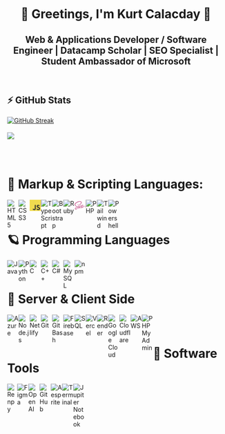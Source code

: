 <h1 align="center">👋 Greetings, I'm Kurt Calacday 🚀️ </h1>
<h2 align="center">  Web & Applications Developer / Software Engineer | Datacamp Scholar | SEO Specialist | Student Ambassador of Microsoft </h2>


<br />

## ⚡ GitHub Stats
[![GitHub Streak](https://streak-stats.demolab.com?user=KurutoDenzeru&theme=radical&date_format=M%20j%5B%2C%20Y%5D)](https://git.io/streak-stats)
<br /> <br />
<img align="center" src="https://github-readme-stats.vercel.app/api/top-langs?username=KurutoDenzeru&show_icons=true&theme=radical&locale=en&layout=compact"/>

<!--Line Break-->
<br />
<!--Line Break-->

<br />

<!--Markup & Scripting Languages:-->
<h1 align="left">🧭 Markup & Scripting Languages:</h1>
<img align="left" alt="HTML5" width="26px" src="https://cdn-icons-png.flaticon.com/512/732/732212.png" />
<img align="left" alt="CSS3" width="26px" src="https://cdn-icons-png.flaticon.com/512/732/732190.png" />
<img align="left" alt="JavaScript" width="26px" 
src="https://raw.githubusercontent.com/github/explore/80688e429a7d4ef2fca1e82350fe8e3517d3494d/topics/javascript/javascript.png" />
<img align="left" alt="TypeScript" width="26px" 
src="https://cdn-icons-png.flaticon.com/512/5968/5968381.png" />
<img align="left" alt="Bootstrap" width="26px" src="https://cdn-icons-png.flaticon.com/512/5968/5968672.png"/>
<img align="left" alt="Ruby" width="26px" src="https://cdn.iconscout.com/icon/free/png-256/free-ruby-3629029-3030386.png"/>

<img align="left" alt="Sass" width="26px" src="https://raw.githubusercontent.com/github/explore/80688e429a7d4ef2fca1e82350fe8e3517d3494d/topics/sass/sass.png" />
<img align="left" alt="PHP" width="26px" src="https://cdn.iconscout.com/icon/free/png-256/php-3521631-2945075.png"/>
<img align="left" alt="Tailwind" width="26px" src="https://upload.wikimedia.org/wikipedia/commons/thumb/d/d5/Tailwind_CSS_Logo.svg/1200px-Tailwind_CSS_Logo.svg.png"/>
<img align="left" alt="Powershell" width="26px" src="https://upload.wikimedia.org/wikipedia/commons/2/2f/PowerShell_5.0_icon.png"/>

<br />
<br />

<!--Programming Languages-->
<h1 align="left">🪐 Programming Languages</h1> 
<img align="left" alt="Java" width="26px" src="https://cdn-icons-png.flaticon.com/512/226/226777.png"/>
<img align="left" alt="Python" width="26px" src="https://cdn-icons-png.flaticon.com/512/5968/5968350.png"/>
<img align="left" alt="C" width="26px" src="https://upload.wikimedia.org/wikipedia/commons/thumb/1/18/C_Programming_Language.svg/926px-C_Programming_Language.svg.png"/>
<img align="left" alt="C++" width="26px" src="https://upload.wikimedia.org/wikipedia/commons/thumb/1/18/ISO_C%2B%2B_Logo.svg/1822px-ISO_C%2B%2B_Logo.svg.png"/>
<img align="left" alt="C#" width="26px" src="https://static-00.iconduck.com/assets.00/c-sharp-c-icon-456x512-9sej0lrz.png"/>  
<img align="left" alt="MySQL" width="26px" src="https://cdn-icons-png.flaticon.com/512/5968/5968313.png" />
<img align="left" alt="npm" width="26px" src="https://img.icons8.com/color/480/npm.png"/>

<br /> <br />

<!-- Server Side -->
<h1 align="left">🌌 Server & Client Side</h1>
<img align="left" alt="Azure" width="26px" src="https://upload.wikimedia.org/wikipedia/commons/thumb/f/fa/Microsoft_Azure.svg/1200px-Microsoft_Azure.svg.png" />
<img align="left" alt="Node.js" width="26px" src="https://cdn-icons-png.flaticon.com/512/5968/5968322.png" />
<img align="left" alt="Netlify" width="26px" src="https://static-00.iconduck.com/assets.00/netlify-icon-511x512-idkvcd89.png" />
<img align="left" alt="Git" width="26px" src="https://www.vectorlogo.zone/logos/git-scm/git-scm-icon.svg"/>
<img align="left" alt="Git Bash" width="26px" src="https://gitforwindows.org/img/gwindows_logo.png" />
<img align="left" alt="Firebase" width="26px" src="https://cdn.iconscout.com/icon/free/png-256/free-firebase-3628772-3030134.png" />
<img align="left" alt="SQL" width="26px" src="https://symbols.getvecta.com/stencil_28/61_sql-database-generic.90b41636a8.png"/>
<img align="left" alt="Vercel" width="26px" src="https://pipedream.com/s.v0/app_XaLh2x/logo/orig" />
<img align="left" alt="Render" width="26px" src="https://images.g2crowd.com/uploads/product/image/large_detail/large_detail_477db83f729d63210139ec7cd29c1351/render-render.png" />
<img align="left" alt="Google Cloud" width="26px" src="https://www.gend.co/hs-fs/hubfs/gcp-logo-cloud.png?width=730&name=gcp-logo-cloud.png" />
<img align="left" alt="Cloudflare" width="26px" src="https://upload.wikimedia.org/wikipedia/commons/thumb/9/94/Cloudflare_Logo.png/480px-Cloudflare_Logo.png" />
<img align="left" alt="AWS" width="26px" src="https://upload.wikimedia.org/wikipedia/commons/thumb/9/93/Amazon_Web_Services_Logo.svg/1280px-Amazon_Web_Services_Logo.svg.png" />
<img align="left" alt="PHPMyAdmin" width="26px" src="https://miro.medium.com/v2/resize:fit:1400/1*5Hnnv0awfSv0BGcq1C522w.png"/>

<br /> <br />

<!--Software Tools-->
<h1 align="left">🧰 Software Tools</h1>
<img align="left" alt="Renpy" width="23px" src="https://upload.wikimedia.org/wikipedia/commons/7/7e/Ren%E2%80%99Py_Logo_6-13-6_200x307px.png"/>
<img align="left" alt="Figma" width="26px" src="https://www.vectorlogo.zone/logos/figma/figma-icon.svg"/>
<img align="left" alt="OpenAI" width="26px" src="https://diviengine.com/wp-content/uploads/2023/01/ChatGPT-Logooptimized-610x610.png" />
<img align="left" alt="GitHub" width="26px" src="https://upload.wikimedia.org/wikipedia/commons/thumb/a/ae/Github-desktop-logo-symbol.svg/2048px-Github-desktop-logo-symbol.svg.png" />
<img align="left" alt="Aesprite" width="26px" src="https://share.natebeaty.com//aseprite-no-border/aseprite-no-border.png" />
<img align="left" alt="Terminal" width="26px" src="https://upload.wikimedia.org/wikipedia/commons/f/f9/Windows_Terminal_Logo.png" />
<img align="left" alt="Jupiter Notebook" width="26px" src="https://upload.wikimedia.org/wikipedia/commons/thumb/3/38/Jupyter_logo.svg/1200px-Jupyter_logo.svg.png"/>

<!---
KurtDenzel/KurtDenzel is a ✨ special ✨ repository because its `README.md` (this file) appears on your GitHub profile.
You can click the Preview link to take a look at your changes.
--->

